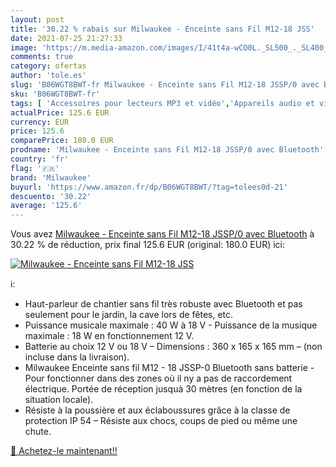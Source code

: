 ```yaml
---
layout: post
title: '30.22 % rabais sur Milwaukee - Enceinte sans Fil M12-18 JSS'
date: 2021-07-25 21:27:33
image: 'https://m.media-amazon.com/images/I/41t4a-wCO0L._SL500_._SL400_.jpg'
comments: true
category: ofertas
author: 'tole.es'
slug: 'B06WGT8BWT-fr Milwaukee - Enceinte sans Fil M12-18 JSSP/0 avec Bluetooth'
sku: 'B06WGT8BWT-fr'
tags: [ 'Accessoires pour lecteurs MP3 et vidéo','Appareils audio et video portable','Enceintes portables avec prise jack','Enceintes portables et stations daccueil','High-Tech','milwaukee', ]
actualPrice: 125.6 EUR
currency: EUR
price: 125.6
comparePrice: 180.0 EUR
prodname: 'Milwaukee - Enceinte sans Fil M12-18 JSSP/0 avec Bluetooth'
country: 'fr'
flag: '🇫🇷'
brand: 'Milwaukee'
buyurl: 'https://www.amazon.fr/dp/B06WGT8BWT/?tag=tolees0d-21'
descuento: '30.22'
average: '125.6'
---
```


Vous avez [Milwaukee - Enceinte sans Fil M12-18 JSSP/0 avec Bluetooth](https://www.amazon.fr/dp/B06WGT8BWT/?tag=tolees0d-21)  à  30.22 % de réduction, prix final  125.6 EUR (original: 180.0 EUR) ici:

[![Milwaukee - Enceinte sans Fil M12-18 JSS](https://m.media-amazon.com/images/I/41t4a-wCO0L._SL500_._SL400_.jpg)](https://www.amazon.fr/dp/B06WGT8BWT/?tag=tolees0d-21)

ℹ️:

- Haut-parleur de chantier sans fil très robuste avec Bluetooth et pas seulement pour le jardin, la cave lors de fêtes, etc.
- Puissance musicale maximale : 40 W à 18 V - Puissance de la musique maximale : 18 W en fonctionnement 12 V.
- Batterie au choix 12 V ou 18 V – Dimensions : 360 x 165 x 165 mm – (non incluse dans la livraison).
- Milwaukee Enceinte sans fil M12 - 18 JSSP-0 Bluetooth sans batterie - Pour fonctionner dans des zones où il ny a pas de raccordement électrique. Portée de réception jusquà 30 mètres (en fonction de la situation locale).
- Résiste à la poussière et aux éclaboussures grâce à la classe de protection IP 54 – Résiste aux chocs, coups de pied ou même une chute.

[🛒 Achetez-le maintenant!!](https://www.amazon.fr/dp/B06WGT8BWT/?tag=tolees0d-21)
